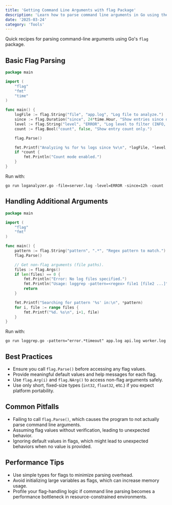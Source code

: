 ```yaml
---
title: 'Getting Command Line Arguments with flag Package'
description: 'Learn how to parse command line arguments in Go using the flag package.'
date: '2025-03-24'
category: 'Tools'
---
```


Quick recipes for parsing command-line arguments using Go's `flag` package.

## Basic Flag Parsing

```go
package main

import (
	"flag"
	"fmt"
	"time"
)

func main() {
	logFile := flag.String("file", "app.log", "Log file to analyze.")
	since := flag.Duration("since", 24*time.Hour, "Show entries since duration.")
	level := flag.String("level", "ERROR", "Log level to filter (INFO, WARN, ERROR).")
	count := flag.Bool("count", false, "Show entry count only.")

	flag.Parse()

	fmt.Printf("Analyzing %s for %s logs since %v\n", *logFile, *level, *since)
	if *count {
		fmt.Println("Count mode enabled.")
	}
}
```

Run with:
```shell
go run loganalyzer.go -file=server.log -level=ERROR -since=12h -count
```

## Handling Additional Arguments

```go
package main

import (
	"flag"
	"fmt"
)

func main() {
	pattern := flag.String("pattern", ".*", "Regex pattern to match.")
	flag.Parse()

	// Get non-flag arguments (file paths).
	files := flag.Args()
	if len(files) == 0 {
		fmt.Println("Error: No log files specified.")
		fmt.Println("Usage: loggrep -pattern=<regex> file1 [file2 ...]")
		return
	}

	fmt.Printf("Searching for pattern '%s' in:\n", *pattern)
	for i, file := range files {
		fmt.Printf("%d. %s\n", i+1, file)
	}
}
```

Run with:
```shell
go run loggrep.go -pattern="error.*timeout" app.log api.log worker.log
```

## Best Practices

- Ensure you call `flag.Parse()` before accessing any flag values.
- Provide meaningful default values and help messages for each flag.
- Use `flag.Arg(i)` and `flag.NArg()` to access non-flag arguments safely.
- Use only short, fixed-size types (`int32`, `float32`, etc.) if you expect platform portability.

## Common Pitfalls

- Failing to call `flag.Parse()`, which causes the program to not actually parse command line arguments.
- Assuming flag values without verification, leading to unexpected behavior.
- Ignoring default values in flags, which might lead to unexpected behaviors when no value is provided.

## Performance Tips

- Use simple types for flags to minimize parsing overhead.
- Avoid initializing large variables as flags, which can increase memory usage.
- Profile your flag-handling logic if command line parsing becomes a performance bottleneck in resource-constrained environments.